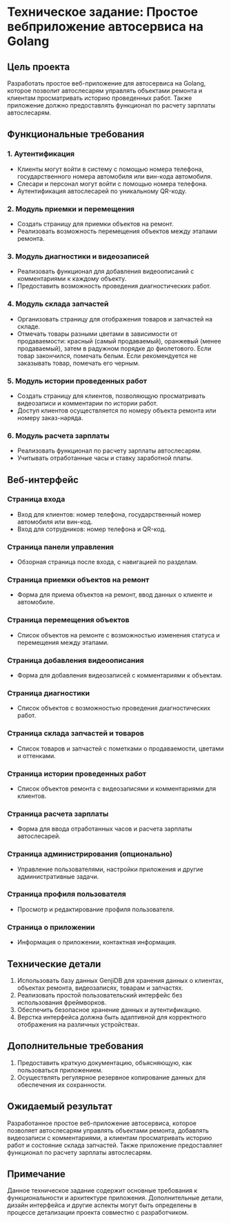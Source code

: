# Техническое задание: Простое вебприложение автосервиса на Golang

## Цель проекта
Разработать простое веб-приложение для автосервиса на Golang, которое позволит автослесарям управлять объектами ремонта и клиентам просматривать историю проведенных работ. Также приложение должно предоставлять функционал по расчету зарплаты автослесарям.

## Функциональные требования

### 1. Аутентификация
- Клиенты могут войти в систему с помощью номера телефона, государственного номера автомобиля или вин-кода автомобиля.
- Слесари и персонал могут войти с помощью номера телефона.
- Аутентификация автослесарей по уникальному QR-коду.

### 2. Модуль приемки и перемещения
- Создать страницу для приемки объектов на ремонт.
- Реализовать возможность перемещения объектов между этапами ремонта.

### 3. Модуль диагностики и видеозаписей
- Реализовать функционал для добавления видеоописаний с комментариями к каждому объекту.
- Предоставить возможность проведения диагностических работ.

### 4. Модуль склада запчастей
- Организовать страницу для отображения товаров и запчастей на складе.
- Отмечать товары разными цветами в зависимости от продаваемости: красный (самый продаваемый), оранжевый (менее продаваемый), затем в радужном порядке до фиолетового. Если товар закончился, помечать белым. Если рекомендуется не заказывать товар, помечать его черным.

### 5. Модуль истории проведенных работ
- Создать страницу для клиентов, позволяющую просматривать видеозаписи и комментарии по истории работ.
- Доступ клиентов осуществляется по номеру объекта ремонта или номеру заказ-наряда.

### 6. Модуль расчета зарплаты
- Реализовать функционал по расчету зарплаты автослесарям.
- Учитывать отработанные часы и ставку заработной платы.

## Веб-интерфейс

### Страница входа
- Вход для клиентов: номер телефона, государственный номер автомобиля или вин-код.
- Вход для сотрудников: номер телефона и QR-код.

### Страница панели управления
- Обзорная страница после входа, с навигацией по разделам.

### Страница приемки объектов на ремонт
- Форма для приема объектов на ремонт, ввод данных о клиенте и автомобиле.

### Страница перемещения объектов
- Список объектов на ремонте с возможностью изменения статуса и перемещения между этапами.

### Страница добавления видеоописания
- Форма для добавления видеозаписей с комментариями к объектам.

### Страница диагностики
- Список объектов с возможностью проведения диагностических работ.

### Страница склада запчастей и товаров
- Список товаров и запчастей с пометками о продаваемости, цветами и оттенками.

### Страница истории проведенных работ
- Список объектов ремонта с видеозаписями и комментариями для клиентов.

### Страница расчета зарплаты
- Форма для ввода отработанных часов и расчета зарплаты автослесарей.

### Страница администрирования (опционально)
- Управление пользователями, настройки приложения и другие административные задачи.

### Страница профиля пользователя
- Просмотр и редактирование профиля пользователя.

### Страница о приложении
- Информация о приложении, контактная информация.

## Технические детали

1. Использовать базу данных GenjiDB для хранения данных о клиентах, объектах ремонта, видеозаписях, товарам и запчастях.
2. Реализовать простой пользовательский интерфейс без использования фреймворков.
3. Обеспечить безопасное хранение данных и аутентификацию.
4. Верстка интерфейса должна быть адаптивной для корректного отображения на различных устройствах.

## Дополнительные требования

1. Предоставить краткую документацию, объясняющую, как пользоваться приложением.
2. Осуществлять регулярное резервное копирование данных для обеспечения их сохранности.

## Ожидаемый результат

Разработанное простое веб-приложение автосервиса, которое позволяет автослесарям управлять объектами ремонта, добавлять видеозаписи с комментариями, а клиентам просматривать историю работ и состояние склада запчастей. Также приложение предоставляет функционал по расчету зарплаты автослесарям.

## Примечание

Данное техническое задание содержит основные требования к функциональности и архитектуре приложения. Дополнительные детали, дизайн интерфейса и другие аспекты могут быть определены в процессе детализации проекта совместно с разработчиком.

